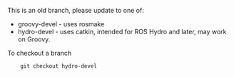 This is an old branch, please update to one of:

 * groovy-devel - uses rosmake
 * hydro-devel - uses catkin, intended for ROS Hydro and later, may work on Groovy.

To checkout a branch

        git checkout hydro-devel
